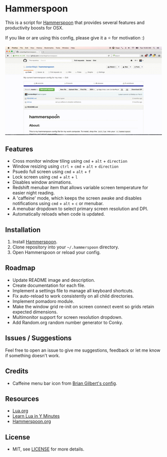 # Hammerspoon

This is a script for [Hammerspoon](https://github.com/Hammerspoon/hammerspoon) that provides several features and productivity boosts for OSX.

If you like or are using this config, please give it a :star: for motivation :)

![Image of window management](/assets/example.gif)

## Features

 - Cross monitor window tiling using `cmd` + `alt` + `direction`
 - Window resizing using `ctrl` + `cmd` + `alt` + `direction`
 - Psuedo full screen using `cmd` + `alt` + `f`
 - Lock screen using `cmd` + `alt` + `l`
 - Disables window animations.
 - Redshift menubar item that allows variable screen temperature for easier night reading.
 - A 'caffeine' mode, which keeps the screen awake and disables notifications using `cmd` + `alt` + `c` or menubar.
 - A menubar dropdown to select primary screen resolution and DPI.
 - Automatically reloads when code is updated.

## Installation

1. Install [Hammerspoon](https://github.com/Hammerspoon/hammerspoon).
1. Clone repository into your `~/.hammerspoon` directory.
1. Open Hammerspoon or reload your config.

## Roadmap

- Update README image and description.
- Create documentation for each file.
- Implement a settings file to manage all keyboard shortcuts.
- Fix auto-reload to work consistently on all child directories.
- Implement pomadoro module.
- Make the window grid re-init on screen connect event so grids retain expected dimensions.
- Multimonitor support for screen resolution dropdown.
- Add Random.org random number generator to Conky.

## Issues / Suggestions

Feel free to open an issue to give me suggestions, feedback or let me know if something doesn't work.

## Credits

- Caffeine menu bar icon from [Brian Gilbert's config](https://github.com/BrianGilbert/.hammerspoon).

## Resources

- [Lua.org](http://www.lua.org/)
- [Learn Lua in Y Minutes](https://learnxinyminutes.com/docs/lua/)
- [Hammerspoon.org](http://www.hammerspoon.org/)

## License

- MIT, see [LICENSE](/LICENSE) for more details.
